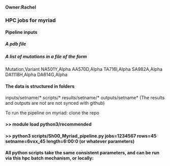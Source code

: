 #### Owner:Rachel

### HPC jobs for myriad

#### Pipeline inputs
##### A pdb file
##### A list of mutations in a file of the form
Mutation,Variant
NA501Y,Alpha
AA570D,Alpha
TA716I,Alpha
SA982A,Alpha
DA1118H,Alpha
DA614G,Alpha

#### The data is structured in folders
inputs/setname/*
scripts/*
results/setname/*
outputs/setname*
(The results and outputs are not are not synced with github)

To run the pipeline on myriad:
clone the repo
#### >> module load python3/recommended
#### >> python3 scripts/Sh00_Myriad_pipeline.py jobs=1234567 rows=45 setname=6vxx_45 length=6:00:0 (or whatever parameters)

#### All python scripts take the same consistent parameters, and can be run via this hpc batch mechanism, or locally:

